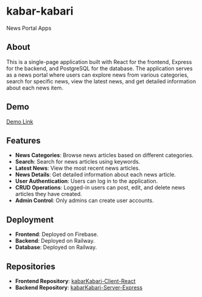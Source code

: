 # kabar-kabari

News Portal Apps

## About

This is a single-page application built with React for the frontend, Express for the backend, and PostgreSQL for the database. The application serves as a news portal where users can explore news from various categories, search for specific news, view the latest news, and get detailed information about each news item.

## Demo

[Demo Link](https://kabarkabari.ainurrofiq.site)

## Features

-   **News Categories**: Browse news articles based on different categories.
-   **Search**: Search for news articles using keywords.
-   **Latest News**: View the most recent news articles.
-   **News Details**: Get detailed information about each news article.
-   **User Authentication**: Users can log in to the application.
-   **CRUD Operations**: Logged-in users can post, edit, and delete news articles they have created.
-   **Admin Control**: Only admins can create user accounts.

## Deployment

-   **Frontend**: Deployed on Firebase.
-   **Backend**: Deployed on Railway.
-   **Database**: Deployed on Railway.

## Repositories

-   **Frontend Repository**: [kabarKabari-Client-React](https://github.com/MuhammadAinurR/kabarKabari-Client-React)
-   **Backend Repository**: [kabarKabari-Server-Express](https://github.com/MuhammadAinurR/kabarKabari-Server-Express)
